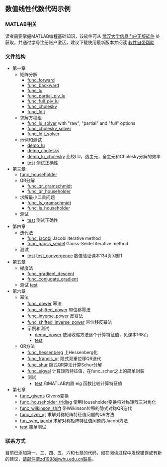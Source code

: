 ## 数值线性代数代码示例

### MATLAB相关

读者需要掌握MATLAB编程基础知识，该软件可从
[武汉大学信息门户正版软件](http://ca.whu.edu.cn/index.html)
处获取，并通过学号注册账户激活，建议下载使用最新版本并阅读
[软件自带帮助](https://www.mathworks.com/help/matlab/index.html)

### 文件结构

- 第一章
  - 矩阵分解
    - [func_forward](./ch1/func_forward.m)
    - [func_backward](./ch1/func_backward.m)
    - [func_lu](./ch1/func_lu.m)
    - [func_partial_piv_lu](./ch1/func_partial_piv_lu.m)
    - [func_full_piv_lu](./ch1/func_full_piv_lu.m)
    - [func_cholesky](./ch1/func_cholesky.m)
    - [func_ldlt](./ch1/func_ldlt.m)
  - 求解方程组
    - [func_lu_solver](./ch1/func_lu_solver.m) with "raw", "partial" and "full" options
    - [func_cholesky_solver](./ch1/func_cholesky_solver.m)
    - [func_ldlt_solver](./ch1/func_ldlt_solver.m)
  - 示例和测试
    - [demo_lu](./ch1/demo_lu.m)
    - [demo_cholesky](./ch1/demo_cholesky.m)
    - [demo_lu_cholesky](./ch1/demo_lu_cholesky.m) 比较LU，选主元，全主元和Cholesky分解的效率
    - [test](./ch1/test.m) 测试正确性
- 第三章
  - [func_householder](./ch3/func_householder.m)
  - QR分解
    - [func_qr_gramschmidt](./ch3/func_qr_gramschmidt.m)
    - [func_qr_householder](./ch3/func_qr_householder.m)
  - 求解最小二乘问题
    - [func_ls_gramschmidt](./ch3/func_ls_gramschmidt.m)
    - [func_ls_householder](./ch3/func_ls_householder.m)
  - 测试
    - [test](./ch3/test.m) 测试正确性
- 第四章
  - 迭代法
    - [func_jacobi](./ch4/func_jacobi.m) Jacobi iterative method
    - [func_gauss_seidel](./ch4/func_gauss_seidel.m) Gauss-Seidel iterative method
  - 测试
    - [test](./ch4/test.m) [test_convergence](./ch4/test_convergence.m) 数值验证课本134页习题1
- 第五章
  - 梯度法
    - [func_gradient_descent](./ch5/func_gradient_descent.m)
    - [func_conjugate_gradient](./ch5/func_conjugate_gradient.m)
  - 测试
    [test](./ch5/test.m)
- 第六章
  - 幂法
    - [func_power](./ch6/power_method/func_power.m) 幂法
    - [func_shifted_power](./ch6/power_method/func_shifted_power.m) 带位移幂法
    - [func_inverse_power](./ch6/power_method/func_inverse_power.m) 反幂法
    - [func_shifted_inverse_power](./ch6/power_method/func_shifted_inverse_power.m) 带位移反幂法
    - 示例和测试
      - [demo_power](./ch6/power_method/demo_power.m) 使用收缩方法逐个计算特征值，见课本168页
      - [test](./ch6/power_method/test.m)
  - QR方法
    - [func_hessenberg](./ch6/qr_method/func_hessenberg.m) 上Hessenberg化
    - [func_francis_qr](./ch6/qr_method/func_francis_ar.m) 隐式双重位移QR迭代
    - [func_shur](./ch6/qr_method/func_shur.m) 隐式QR算法计算Schur分解
    - [func_eigval](./ch6/qr_method/func_eigval.m) 计算矩阵特征值，在func_schur之上的简单封装
    - 测试
      - [test](./ch6/qr_method/test.m) 和MATLAB内置 eig 函数比较计算特征值
- 第七章
  - [func_givens](./ch7/func_givens.m) Givens变换
  - [func_householder_tridiag](./ch7/func_householder_tridiag.m) 使用Householder变换将对称矩阵三对角化
  - [func_wilkinson_shift](./ch7/func_wilkinson_shift.m) 带Wilkinson位移的隐式对称QR迭代
  - [func_sym_qr](./ch7/func_sym_qr.m) 求解对称矩阵特征值问题的QR方法
  - [fun_sym_jacobi](./ch7/func_sym_jacobi.m) 求解对称矩阵特征值问题的Jacobi方法
  - [test](./ch7/test.m) 简单测试

### 联系方式

目前已添加第一、三、四、五、六和七章的代码，如在阅读过程中发现错误或有新的建议，请邮件至zd1998@whu.edu.cn联系。
